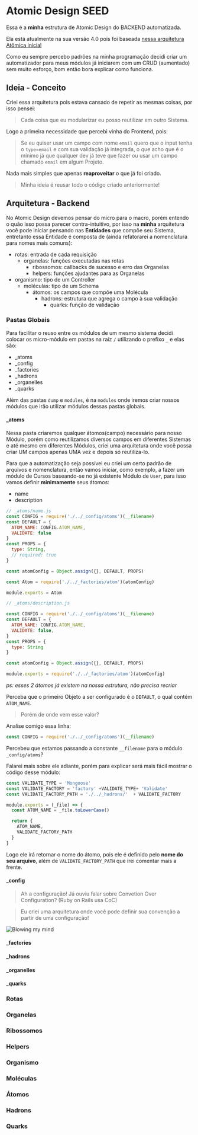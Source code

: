 # Atomic Design SEED

Essa é a **minha** estrutura de Atomic Design do BACKEND automatizada.

Ela está atualmente na sua versão 4.0 pois foi baseada [nessa arquitetura Atômica inicial](https://github.com/Webschool-io/Node-Atomic-Design-Modelo-Padrao)

Como eu sempre percebo padrões na minha programação decidi criar um automatizador para meus módulos já iniciarem com um CRUD (aumentado) sem muito esforço, bom então bora explicar como funciona.


## Ideia - Conceito

Criei essa arquitetura pois estava cansado de repetir as mesmas coisas, por isso pensei:

> Cada coisa que eu modularizar eu posso reutilizar em outro Sistema.


Logo a primeira necessidade que percebi vinha do Frontend, pois:

> Se eu quiser usar um campo com nome `email` quero que o input tenha o `type=email` e com sua validação já integrada, o que acho que é o mínimo já que qualquer dev já teve que fazer ou usar um campo chamado `email` em algum Projeto.

Nada mais simples que apenas **reaproveitar** o que já foi criado.

> Minha ideia é reusar todo o código criado anteriormente!

## Arquitetura - Backend

No Atomic Design devemos pensar do micro para o macro, porém entendo o quão isso possa parecer contra-intuitivo, por isso na **minha** arquitetura você pode iniciar pensando nas **Entidades** que compõe seu Sistema, entretanto essa Entidade é composta de (ainda refatorarei a nomenclatura para nomes mais comuns):

- rotas: entrada de cada requisição
  - organelas: funções executadas nas rotas
    - ribossomos: callbacks de sucesso e erro das Organelas
    - helpers: funções ajudantes para as Organelas
- organismo: tipo de um Controller
  - moléculas: tipo de um Schema
    - átomos: os campos que compõe uma Molécula
      - hadrons: estrutura que agrega o campo à sua validação
        - quarks: função de validação




### Pastas Globais

Para facilitar o reuso entre os módulos de um mesmo sistema decidi colocar os micro-módulo em pastas na raíz `/` utilizando o prefixo `_` e elas são:

- _atoms
- _config
- _factories
- _hadrons
- _organelles
- _quarks

Além das pastas `dump` e `modules`, é na `modules` onde iremos criar nossos módulos que irão utilizar módulos dessas pastas globais.

#### _atoms

Nessa pasta criaremos qualquer átomos(campo) necessário para nosso Módulo, porém como reutilizamos diversos campos em diferentes Sistemas e até mesmo em diferentes Módulos, criei uma arquitetura onde você possa criar UM campos apenas UMA vez e depois só reutiliza-lo.

Para que a automatização seja possível eu criei um certo padrão de arquivos e nomenclatura, então vamos iniciar, como exemplo, a fazer um módulo de Cursos baseando-se no já existente Módulo de `User`, para isso vamos definir **minimamente** seus átomos:

- name
- description

```js
// _atoms/name.js
const CONFIG = require('./../_config/atoms')(__filename)
const DEFAULT = {
  ATOM_NAME: CONFIG.ATOM_NAME,
  VALIDATE: false
}
const PROPS = {
  type: String,
  // required: true
}

const atomConfig = Object.assign({}, DEFAULT, PROPS)

const Atom = require('./../_factories/atom')(atomConfig)

module.exports = Atom
```

```js
// _atoms/description.js

const CONFIG = require('./../_config/atoms')(__filename)
const DEFAULT = {
  ATOM_NAME: CONFIG.ATOM_NAME,
  VALIDATE: false,
}
const PROPS = {
  type: String
}

const atomConfig = Object.assign({}, DEFAULT, PROPS)

module.exports = require('./../_factories/atom')(atomConfig)
```

*ps: esses 2 átomos já existem na nossa estrutura, não precisa recriar*

Perceba que o primeiro Objeto a ser configurado é o `DEFAULT`, o qual contém `ATOM_NAME`.

> Porém de onde vem esse valor?

Analise comigo essa linha:

```js
const CONFIG = require('./../_config/atoms')(__filename)
```

Percebeu que estamos passando a constante `__filename` para o módulo `_config/atoms`?

Falarei mais sobre ele adiante, porém para explicar será mais fácil mostrar o código desse módulo:

```js
const VALIDATE_TYPE = 'Mongoose'
const VALIDATE_FACTORY = 'factory' +VALIDATE_TYPE+ 'Validate'
const VALIDATE_FACTORY_PATH = './../_hadrons/'  + VALIDATE_FACTORY

module.exports = (_file) => {
  const ATOM_NAME = _file.toLowerCase()

  return {
    ATOM_NAME,
    VALIDATE_FACTORY_PATH
  }
}
```

Logo ele irá retornar o nome do átomo, pois ele é definido pelo **nome do seu arquivo**, além de `VALIDATE_FACTORY_PATH` que irei comentar mais a frente.

#### _config

> Ah a configuração! Já ouviu falar sobre Convetion Over Configuration? (Ruby on Rails usa CoC)

> Eu criei uma arquitetura onde você pode definir sua convenção a partir de uma configuração!

![Blowing my mind](http://i.giphy.com/xTiTni8YrHMjlQQdNK.gif)

#### _factories

#### _hadrons

#### _organelles

#### _quarks

### Rotas


### Organelas

### Ribossomos

### Helpers

### Organismo

### Moléculas

### Átomos

### Hadrons

### Quarks
